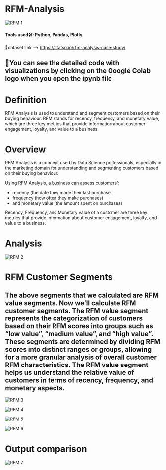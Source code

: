 # RFM-Analysis

![RFM 1](https://github.com/SyedsPortfolio/RFM-Analysis/assets/147240839/f772cd06-9690-4b80-a194-a22493b4272a)

#### Tools used🛠: Python, Pandas, Plotly 
🔗dataset link --> https://statso.io/rfm-analysis-case-study/

## 🚧You can see the detailed code with visualizations by clicking on the Google Colab logo when you open the ipynb file

# Definition
RFM Analysis is used to understand and segment customers based on their buying behaviour. RFM stands for recency, frequency, and monetary value, which are three key metrics that provide information about customer engagement, loyalty, and value to a business.

# Overview
RFM Analysis is a concept used by Data Science professionals, especially in the marketing domain for understanding and segmenting customers based on their buying behaviour.

Using RFM Analysis, a business can assess customers’:

- recency (the date they made their last purchase)
- frequency (how often they make purchases)
- and monetary value (the amount spent on purchases)

Recency, Frequency, and Monetary value of a customer are three key metrics that provide information about customer engagement, loyalty, and value to a business.

# Analysis

![RFM 2](https://github.com/SyedsPortfolio/RFM-Analysis/assets/147240839/e01c5ef5-b6cb-471e-b4ed-554ee9cdd96e)

# RFM Customer Segments
## The above segments that we calculated are RFM value segments. Now we’ll calculate RFM customer segments. The RFM value segment represents the categorization of customers based on their RFM scores into groups such as “low value”, “medium value”, and “high value”. These segments are determined by dividing RFM scores into distinct ranges or groups, allowing for a more granular analysis of overall customer RFM characteristics. The RFM value segment helps us understand the relative value of customers in terms of recency, frequency, and monetary aspects.

![RFM 3](https://github.com/SyedsPortfolio/RFM-Analysis/assets/147240839/e919ce3e-9606-45d8-828d-325c84349180)

![RFM 4](https://github.com/SyedsPortfolio/RFM-Analysis/assets/147240839/206b5264-5a97-4777-bdf5-c84f65f1ff9f)

![RFM 5](https://github.com/SyedsPortfolio/RFM-Analysis/assets/147240839/b9489f4f-7b39-4cdf-8648-0abc85159bac)

![RFM 6](https://github.com/SyedsPortfolio/RFM-Analysis/assets/147240839/4e6b7740-13af-4cfb-8199-6a1033e251d3)

# Output comparison

![RFM 7](https://github.com/SyedsPortfolio/RFM-Analysis/assets/147240839/e816c709-433f-492c-91f4-29f162c82e59)
















